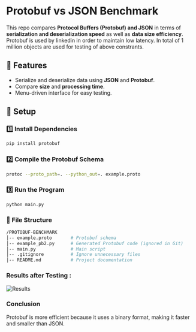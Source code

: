 # Protobuf vs JSON Benchmark

This repo compares **Protocol Buffers (Protobuf) and JSON** in terms of **serialization and deserialization speed** as well as **data size efficiency**. Protobuf is used by linkedin in order to maintain low latency.
In total of 1 million objects are used for testing of above constrants.

## 📌 Features
- Serialize and deserialize data using **JSON** and **Protobuf**.
- Compare **size** and **processing time**.
- Menu-driven interface for easy testing.

## 🔧 Setup

### 1️⃣ Install Dependencies 
```sh
pip install protobuf
```

### 2️⃣ Compile the Protobuf Schema
``` sh
protoc --proto_path=. --python_out=. example.proto
```

### 3️⃣ Run the Program
``` sh
python main.py
```

### 📂 File Structure
``` bash
/PROTOBUF-BENCHMARK
│-- example.proto       # Protobuf schema
│-- example_pb2.py      # Generated Protobuf code (ignored in Git)
│-- main.py             # Main script
│-- .gitignore          # Ignore unnecessary files
│-- README.md           # Project documentation
```

### Results after Testing : 
![Results](https://res.cloudinary.com/drmf1p99g/image/upload/v1741877111/WhatsApp_Image_2025-03-13_at_20.02.39_cd6fa40f_xptydj.jpg)

### Conclusion
Protobuf is more efficient because it uses a binary format, making it faster and smaller than JSON.




